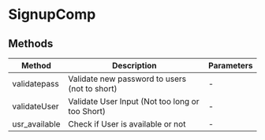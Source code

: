 # SignupComp

## Methods

<!-- @vuese:SignupComp:methods:start -->
|Method|Description|Parameters|
|---|---|---|
|validatepass|Validate new password to users (not to short)|-|
|validateUser|Validate User Input (Not too long or too Short)|-|
|usr_available|Check if User is available or not|-|

<!-- @vuese:SignupComp:methods:end -->


